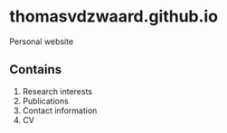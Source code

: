 # thomasvdzwaard.github.io
Personal website

## Contains
1. Research interests
2. Publications
3. Contact information
4. CV
